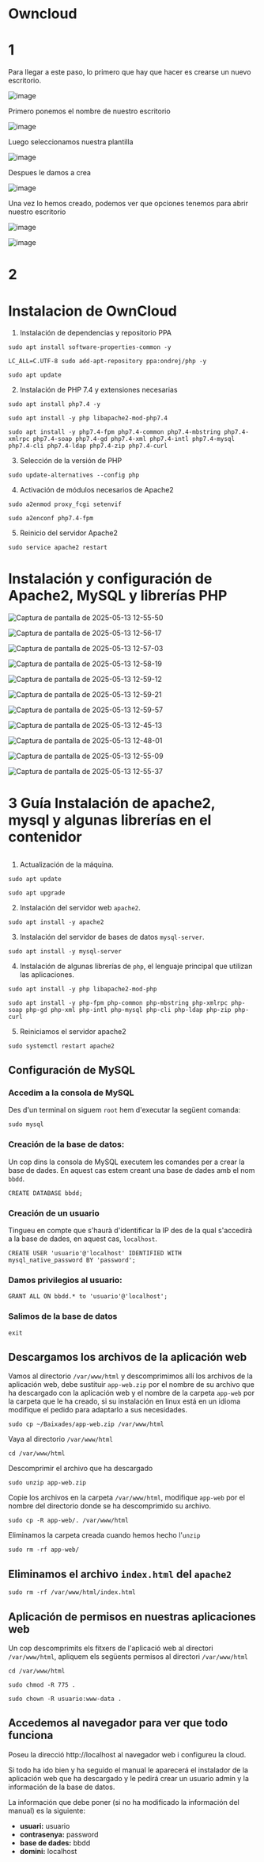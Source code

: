# Owncloud
# 1 
Para llegar a este paso, lo primero que hay que hacer es crearse un nuevo escritorio.

![image](https://github.com/user-attachments/assets/05087909-bcf6-4dcb-a652-d59c6b1bb12f)

Primero ponemos el nombre de nuestro escritorio

![image](https://github.com/user-attachments/assets/af4f89ef-37ec-48d3-8b32-b904ddedb8c7)

Luego seleccionamos nuestra plantilla

![image](https://github.com/user-attachments/assets/92d5d67f-9bc1-4961-b1e7-6c7852ac8ed4)

Despues le damos a crea

![image](https://github.com/user-attachments/assets/d66ac1cc-f6d8-456a-90bd-653768096c8f)

Una vez lo hemos creado, podemos ver que opciones tenemos para abrir nuestro escritorio

![image](https://github.com/user-attachments/assets/957b9100-000a-4c59-a8fe-40e0cbaf2768)

![image](https://github.com/user-attachments/assets/afbbfa89-d579-4fb6-ad42-cd95db73501d)

# 2 
# Instalacion de OwnCloud

1. Instalación de dependencias y repositorio PPA
```console
sudo apt install software-properties-common -y
```
```console
LC_ALL=C.UTF-8 sudo add-apt-repository ppa:ondrej/php -y
```
```console
sudo apt update
```

2. Instalación de PHP 7.4 y extensiones necesarias

```console
sudo apt install php7.4 -y
```
```console
sudo apt install -y php libapache2-mod-php7.4
```
```console
sudo apt install -y php7.4-fpm php7.4-common php7.4-mbstring php7.4-xmlrpc php7.4-soap php7.4-gd php7.4-xml php7.4-intl php7.4-mysql php7.4-cli php7.4-ldap php7.4-zip php7.4-curl
```

3. Selección de la versión de PHP
```console
sudo update-alternatives --config php
```

4. Activación de módulos necesarios de Apache2

```console
sudo a2enmod proxy_fcgi setenvif
```
```console
sudo a2enconf php7.4-fpm
```

5. Reinicio del servidor Apache2
```console
sudo service apache2 restart
```

# Instalación y configuración de Apache2, MySQL y librerías PHP


![Captura de pantalla de 2025-05-13 12-55-50](https://github.com/user-attachments/assets/ab5e09f0-25f9-4d6e-b60a-43bdd3fd74ba)

![Captura de pantalla de 2025-05-13 12-56-17](https://github.com/user-attachments/assets/92044c28-a98f-4c27-bf17-22bfb20dcad8)

![Captura de pantalla de 2025-05-13 12-57-03](https://github.com/user-attachments/assets/c8b7b015-da48-4b55-a6ee-67f7f059c1f4)

![Captura de pantalla de 2025-05-13 12-58-19](https://github.com/user-attachments/assets/f1a273e1-dc27-43ef-ab82-73d1c9f4b432)

![Captura de pantalla de 2025-05-13 12-59-12](https://github.com/user-attachments/assets/9ccaaf1c-f118-4bca-93e7-8fb9f4103a8b)

![Captura de pantalla de 2025-05-13 12-59-21](https://github.com/user-attachments/assets/eb27172c-e544-4888-98df-ea33644491b8)

![Captura de pantalla de 2025-05-13 12-59-57](https://github.com/user-attachments/assets/ebe218f3-c94e-436c-9a42-0750d02187b6)

![Captura de pantalla de 2025-05-13 12-45-13](https://github.com/user-attachments/assets/a07e25f8-9765-4889-9f59-bdbd680d5f37)

![Captura de pantalla de 2025-05-13 12-48-01](https://github.com/user-attachments/assets/9156daab-1f18-434a-b631-702c9dac05a9)

![Captura de pantalla de 2025-05-13 12-55-09](https://github.com/user-attachments/assets/757bae6b-17a6-4df1-8287-8eafc256ace9)

![Captura de pantalla de 2025-05-13 12-55-37](https://github.com/user-attachments/assets/1519013a-8593-4b0b-b52a-61d6488e817b)


# 3 Guía Instalación de apache2, mysql y algunas librerías en el contenidor
## 

1. Actualización de la máquina.
```console
sudo apt update
```
```console
sudo apt upgrade
```

2. Instalación del servidor web `apache2`.
```console
sudo apt install -y apache2
```

3. Instalación del servidor de bases de datos `mysql-server`.
```console
sudo apt install -y mysql-server
```

4. Instalación de algunas librerías de `php`, el lenguaje principal que utilizan las aplicaciones.
```console
sudo apt install -y php libapache2-mod-php
```
```console
sudo apt install -y php-fpm php-common php-mbstring php-xmlrpc php-soap php-gd php-xml php-intl php-mysql php-cli php-ldap php-zip php-curl
```

5. Reiniciamos el servidor apache2
```console
sudo systemctl restart apache2
```

## Configuración de MySQL
### Accedim a la consola de MySQL
Des d'un terminal on siguem `root` hem d'executar la següent comanda:
```console
sudo mysql
```

### Creación de la base de datos:
Un cop dins la consola de MySQL executem les comandes per a crear la base de dades. En aquest cas estem creant una base de dades amb el nom `bbdd`.

```console
CREATE DATABASE bbdd;
```

### Creación de un usuario
Tingueu en compte que s'haurà d'identificar la IP des de la qual s'accedirà a la base de dades, en aquest cas, `localhost`.

```console
CREATE USER 'usuario'@'localhost' IDENTIFIED WITH mysql_native_password BY 'password';
```

### Damos privilegios al usuario:
```console
GRANT ALL ON bbdd.* to 'usuario'@'localhost';
```

### Salimos de la base de datos
```console
exit
```
## Descargamos los archivos de la aplicación web
Vamos al directorio `/var/www/html` y descomprimimos allí los archivos de la aplicación web, debe sustituir `app-web.zip` por el nombre de su archivo que ha descargado con la aplicación web y el nombre de la carpeta `app-web` por la carpeta que le ha creado, si su instalación en linux está en un idioma modifique el pedido para adaptarlo a sus necesidades.

```console
sudo cp ~/Baixades/app-web.zip /var/www/html
```
Vaya al directorio `/var/www/html`
```console
cd /var/www/html
```
Descomprimir el archivo que ha descargado
```console
sudo unzip app-web.zip
```
Copie los archivos en la carpeta `/var/www/html`, modifique `app-web` por el nombre del directorio donde se ha descomprimido su archivo.
```console
sudo cp -R app-web/. /var/www/html
```
Eliminamos la carpeta creada cuando hemos hecho l'`unzip`
```console
sudo rm -rf app-web/
```

## Eliminamos el archivo `index.html` del `apache2`
```console
sudo rm -rf /var/www/html/index.html
```

## Aplicación de permisos en nuestras aplicaciones web
Un cop descomprimits els fitxers de l'aplicació web al directori `/var/www/html`, apliquem els següents permisos al directori `/var/www/html`

```console
cd /var/www/html
```
```console
sudo chmod -R 775 .
```
```console
sudo chown -R usuario:www-data .
```
## Accedemos al navegador para ver que todo funciona
Poseu la direcció http://localhost al navegador web i configureu la cloud.

Si todo ha ido bien y ha seguido el manual le aparecerá el instalador de la aplicación web que ha descargado y le pedirá crear un usuario admin y la información de la base de datos.

La información que debe poner (si no ha modificado la información del manual) es la siguiente:

* **usuari:** usuario
* **contrasenya:** password
* **base de dades:** bbdd
* **domini:** localhost
